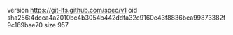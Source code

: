 version https://git-lfs.github.com/spec/v1
oid sha256:4dcca4a2010bc4b3054b442ddfa32c9160e43f8836bea99873382f9c169bae70
size 957
